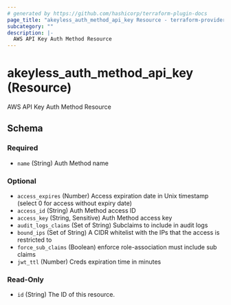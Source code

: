 ```yaml
---
# generated by https://github.com/hashicorp/terraform-plugin-docs
page_title: "akeyless_auth_method_api_key Resource - terraform-provider-akeyless"
subcategory: ""
description: |-
  AWS API Key Auth Method Resource
---
```


# akeyless_auth_method_api_key (Resource)

AWS API Key Auth Method Resource



<!-- schema generated by tfplugindocs -->
## Schema

### Required

- `name` (String) Auth Method name

### Optional

- `access_expires` (Number) Access expiration date in Unix timestamp (select 0 for access without expiry date)
- `access_id` (String) Auth Method access ID
- `access_key` (String, Sensitive) Auth Method access key
- `audit_logs_claims` (Set of String) Subclaims to include in audit logs
- `bound_ips` (Set of String) A CIDR whitelist with the IPs that the access is restricted to
- `force_sub_claims` (Boolean) enforce role-association must include sub claims
- `jwt_ttl` (Number) Creds expiration time in minutes

### Read-Only

- `id` (String) The ID of this resource.


